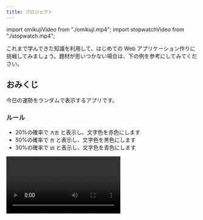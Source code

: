 ```yaml
---
title: プロジェクト
---
```


import omikujiVideo from "./omikuji.mp4";
import stopwatchVideo from "./stopwatch.mp4";

これまで学んできた知識を利用して、はじめての Web アプリケーション作りに挑戦してみましょう。題材が思いつかない場合は、下の例を参考にしてみてください。

## おみくじ

今日の運勢をランダムで表示するアプリです。

### ルール

- 20%の確率で `大吉` と表示し、文字色を赤色にします
- 50%の確率で `吉` と表示し、文字色を黒色にします
- 30%の確率で `凶` と表示し、文字色を青色にします

<video src={omikujiVideo} controls />

### ヒント

- `Math.random` <Term type="javascriptFunction">関数</Term>は、呼び出すたびに変わる 0 以上 1 未満の一様乱数を<Term type="javascriptReturn">返し</Term>ます。

```javascript
document.write(Math.random()); // 0.8924949384481442
```

- 発生させた乱数を<Term type="javascriptVariable">変数</Term>に保存しておきましょう。この乱数は `[0, 1)` の一様分布に従うので、例えば `[0, 0.2)` に含まれる確率は 20% になります。

```javascript
const r = Math.random();
if (r < 0.2) {
  // 20%の確率で実行される
} else if (条件式2) {
  // 50%の確率で実行される
} else {
  // 30%の確率で実行される
}
```

- クリックするためのボタンと、テキストを表示して色を変えるための `div` <Term type="element">要素</Term>の両方を <Term type="javascript">JavaScript</Term> から取得してみましょう。

```html title="index.html"
<button id="omikuji-button" type="button">おみくじを引く</button>
<div id="result"></div>
```

```javascript title="script.js"
const omikujiButton = document.getElementById("omikuji-button");
const result = document.getElementById("result");

function omikuji() {
  result.textContent = "結果";
}
omikujiButton.onclick = omikuji;
```

### 解答例

<ViewSource url={import.meta.url} path="_samples/omikuji" />

## ストップウォッチ

シンプルなストップウォッチです。おみくじの課題より難易度が高いです。

### ルール

- `スタート` ボタンをクリックすると、時刻の数え上げが開始されます
- 1 秒ごとに表示される数値が更新されます

<video src={stopwatchVideo} controls />

### ヒント

- `setInterval` <Term type="javascriptFunction">関数</Term>は<Term type="javascriptParameter">引数</Term>をふたつ (`func`, `delay`)とり、`func` は<Term type="javascriptValue">値</Term>としての<Term type="javascriptFunction">関数</Term>、`delay` は整数です。`setInterval` は、 `func` に指定された<Term type="javascriptFunction">関数</Term>を `delay` ミリ秒の間隔で定期的に実行します。

```javascript
function greet() {
  document.write("<p>Hello World</p>");
}

setInterval(greet, 1000);
```

このコードを実行すると、1 秒ずつ画面に `<p>Hello World</p>` が書き加えられていきます。

- ボタン<Term type="element">要素</Term>がクリックされたら `setInterval` <Term type="javascriptFunction">関数</Term>を実行し、タイマーを開始しましょう。

```javascript
function start() {
  setInterval(関数名, 1000);
}

const startButton = document.getElementById("start-button");
startButton.onclick = start;
```

- 時刻は常に <Term type="javascript">JavaScript</Term> の<Term type="javascriptVariable">変数</Term>として保持しておくと扱いやすくなります。

```javascript
let time = 0;

function tick() {
  time += 1;
}
```

- (発展) ストップボタンを作りたい場合は、 `setInterval` <Term type="javascriptFunction">関数</Term>の<Term type="javascriptReturnValue">戻り値</Term>を利用しましょう。 `setInterval` の<Term type="javascriptReturnValue">戻り値</Term>は整数で、`clearInterval` にこの<Term type="javascriptValue">値</Term>を<Term type="javascriptPass">渡す</Term>と、動作中のタイマーを解除することができます。

```javascript
let timerId;

function start() {
  timerId = setInterval(関数名, 1000);
}

function stop() {
  clearInterval(timerId);
}

const startButton = document.getElementById("start-button");
const stopButton = document.getElementById("stop-button");
startButton.onclick = start;
stopButton.onclick = stop;
```

### 解答例

<ViewSource url={import.meta.url} path="_samples/stopwatch" />
